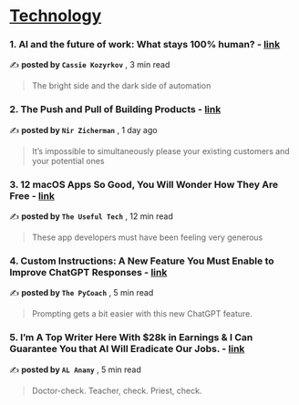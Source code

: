 
<h1><a href=https://medium.com/tag/technology/recommended target="_blank" rel="noopener noreferrer">Technology</a></h1>
<h3>1. AI and the future of work: What stays 100% human? - <a href=https://medium.com/@kozyrkov/ai-and-the-future-of-work-what-stays-100-human-9007b3d1aeaa?source=tag_recommended_feed---------0-84----------technology----------af1b63f0_640c_413a_bebe_10355349e435------- target="_blank" rel="noopener noreferrer">link</a></h3>

✍️ **posted by `Cassie Kozyrkov`** <date> , 3 min read</date>

<blockquote>The bright side and the dark side of automation</blockquote>

<h3>2. The Push and Pull of Building Products - <a href=https://medium.com/@NirZicherman/the-push-and-pull-of-building-products-766e4e32f40a?source=tag_recommended_feed---------1-107----------technology----------af1b63f0_640c_413a_bebe_10355349e435------- target="_blank" rel="noopener noreferrer">link</a></h3>

✍️ **posted by `Nir Zicherman`** <date> , 1 day ago</date>

<blockquote>It’s impossible to simultaneously please your existing customers and your potential ones</blockquote>

<h3>3. 12 macOS Apps So Good, You Will Wonder How They Are Free - <a href=https://medium.com/macoclock/12-macos-apps-so-good-you-will-wonder-how-they-are-free-515dd5a43948?source=tag_recommended_feed---------2-85----------technology----------af1b63f0_640c_413a_bebe_10355349e435------- target="_blank" rel="noopener noreferrer">link</a></h3>

✍️ **posted by `The Useful Tech`** <date> , 12 min read</date>

<blockquote>These app developers must have been feeling very generous</blockquote>

<h3>4. Custom Instructions: A New Feature You Must Enable to Improve ChatGPT Responses - <a href=https://medium.com/artificial-corner/custom-instructions-a-new-feature-you-must-enable-to-improve-chatgpt-responses-15820678bc02?source=tag_recommended_feed---------3-84----------technology----------af1b63f0_640c_413a_bebe_10355349e435------- target="_blank" rel="noopener noreferrer">link</a></h3>

✍️ **posted by `The PyCoach`** <date> , 5 min read</date>

<blockquote>Prompting gets a bit easier with this new ChatGPT feature.</blockquote>

<h3>5. I’m A Top Writer Here With $28k in Earnings & I Can Guarantee You that AI Will Eradicate Our Jobs. - <a href=https://medium.com/@alanany/im-a-top-writer-here-with-28k-in-earnings-i-can-guarantee-you-that-ai-will-eradicate-our-jobs-b28944c85644?source=tag_recommended_feed---------4-107----------technology----------af1b63f0_640c_413a_bebe_10355349e435------- target="_blank" rel="noopener noreferrer">link</a></h3>

✍️ **posted by `AL Anany`** <date> , 5 min read</date>

<blockquote>Doctor-check. Teacher, check. Priest, check.</blockquote>


